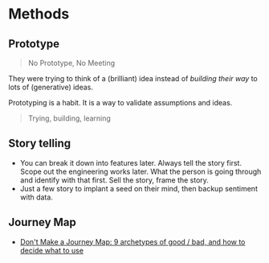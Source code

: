 # Methods

## Prototype

> No Prototype, No Meeting

They were trying to think of a (brilliant) idea instead of *building their way* to lots of (generative) ideas.

Prototyping is a habit. It is a way to validate assumptions and ideas.

> Trying, building, learning



## Story telling

* You can break it down into features later. Always tell the story first. Scope out the engineering works later. What the person is going through and identify with that first. Sell the story, frame the story.
* Just a few story to implant a seed on their mind, then backup sentiment with data.

## Journey Map

* [Don't Make a Journey Map: 9 archetypes of good / bad, and how to decide what to use](https://medium.com/@shahrsays/dont-make-a-journey-map-9-archetypes-of-good-bad-and-how-to-decide-what-to-use-d65abd30ec6f#.fq1rrlsdt)